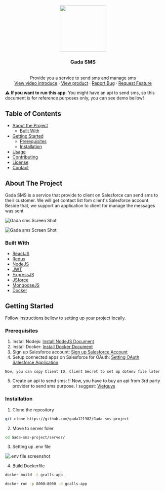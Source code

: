 <!-- PROJECT LOGO -->
<br />
<p align="center">
  <a href="https://github.com/othneildrew/Best-README-Template">
    <img src="https://res.cloudinary.com/vinhhai/image/upload/v1594373035/nvf6jx1coelrjfdwnvoj.png" width="150" height="150">
  </a>
  <h3 align="center">Gada SMS</h3>
  <p align="center">
    <br />
    Provide you a service to send sms and manage sms
    <br />
    <a href="#">View video introduce</a>
    ·
    <a href="https://smsgcalls.tk/">View product</a>
    ·
    <a href="https://github.com/gada121982/Gada-sms-project/issues">Report Bug</a>
    ·
    <a href="https://github.com/gada121982/Gada-sms-project/issues">Request Feature</a>
  </p>
</p>


:warning: **If you want to run this app**: You might have an api to send sms, so this document is for reference purposes only, you can see demo bellow!

<!-- TABLE OF CONTENTS -->
## Table of Contents

* [About the Project](#about-the-project)
  * [Built With](#built-with)
* [Getting Started](#getting-started)
  * [Prerequisites](#prerequisites)
  * [Installation](#installation)
* [Usage](#usage)
* [Contributing](#contributing)
* [License](#license)
* [Contact](#contact)

## About The Project

Gada SMS is a service that provide to client on Salesforce can send sms to their customer. We will get contact list fom client's Salesforce account. Beside that, we support an application to client for manage the messages was sent
<br />

![Gada sms Screen Shot](https://res.cloudinary.com/vinhhai/image/upload/v1594391237/pthqzboisozkmwcpchlo.png)

![Gada sms Screen Shot](https://res.cloudinary.com/vinhhai/image/upload/v1594391576/nxqmr6smjuntkfpawimv.png)


### Built With

* [ReactJS](https://reactjs.org/)
* [Redux](https://redux.js.org/)
* [NodeJS](https://nodejs.org/)
* [JWT](https://jwt.io/)
* [ExpressJS](https://expressjs.com/)
* [JSforce](https://jsforce.github.io/)
* [MongooseJS](https://mongoosejs.com/)
* [Docker](https://www.docker.com/)



<!-- GETTING STARTED -->
## Getting Started

Follow instructions bellow to setting up your project locally.

### Prerequisites

1. Install Nodejs: [Install NodeJS Document](https://nodejs.org/en/download/)
2. Install Docker: [Install Docker Document](https://nodejs.org/en/download/)
3. Sign up Salesforce account: [Sign up Salesforce Account](https://www.salesforce.com/form/signup/freetrial-elf-v2)
4. Setup connected apps on Salesforce for OAuth: [Setting OAuth Salesforce Application](https://help.salesforce.com/articleView?id=connected_app_create_api_integration.htm&type=5)
```
Now, you can copy Client ID, Client Secret to set up dotenv file later
```
5. Create an api to send sms: :bangbang: Now, you have to buy an api from 3rd party provider to send sms purpose. I suggest: [Vietguys](https://www.vietguys.biz/)

### Installation
1. Clone the repository
```sh
git clone https://github.com/gada121982/Gada-sms-project
```
2. Move to server foler
```sh
cd Gada-sms-project/server/
```
3. Setting up .env file

![.env file screenshot](https://res.cloudinary.com/vinhhai/image/upload/v1594399110/vodlfmjd9olliah7emqy.png)


4. Build Dockerfile
```sh
docker build -t gcalls-app .
```
```sh
docker run -p 8000:8000 -d gcalls-app
```




